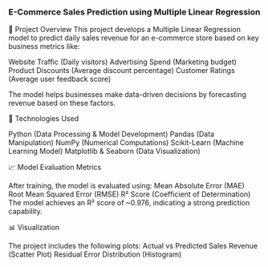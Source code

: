 ### E-Commerce Sales Prediction using Multiple Linear Regression ###

📌 Project Overview
This project develops a Multiple Linear Regression model to predict daily sales revenue for an e-commerce store based on key business metrics like:

Website Traffic (Daily visitors)
Advertising Spend (Marketing budget)
Product Discounts (Average discount percentage)
Customer Ratings (Average user feedback score)

The model helps businesses make data-driven decisions by forecasting revenue based on these factors.

🚀 Technologies Used

Python (Data Processing & Model Development)
Pandas (Data Manipulation)
NumPy (Numerical Computations)
Scikit-Learn (Machine Learning Model)
Matplotlib & Seaborn (Data Visualization)

📈 Model Evaluation Metrics

After training, the model is evaluated using:
Mean Absolute Error (MAE)
Root Mean Squared Error (RMSE)
R² Score (Coefficient of Determination)
The model achieves an R² score of ~0.976, indicating a strong prediction capability.

📊 Visualization

The project includes the following plots:
Actual vs Predicted Sales Revenue (Scatter Plot)
Residual Error Distribution (Histogram)
